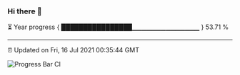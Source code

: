 ### Hi there 👋

⏳ Year progress { ████████████████▁▁▁▁▁▁▁▁▁▁▁▁▁▁ } 53.71 %

---

⏰ Updated on Fri, 16 Jul 2021 00:35:44 GMT

![Progress Bar CI](https://github.com/liununu/liununu/workflows/Progress%20Bar%20CI/badge.svg)
